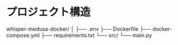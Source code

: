 # プロジェクト構造
whisper-medusa-docker/
│
├── .env
├── Dockerfile
├── docker-compose.yml
├── requirements.txt
└── src/
    └── main.py
